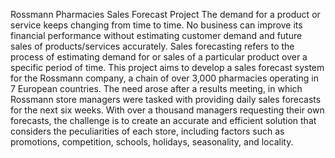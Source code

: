Rossmann Pharmacies Sales Forecast Project
The demand for a product or service keeps changing from time to time. No business can improve its financial performance without estimating customer demand and future sales of products/services accurately. Sales forecasting refers to the process of estimating demand for or sales of a particular product over a specific period of time.
This project aims to develop a sales forecast system for the Rossmann company, a chain of over 3,000 pharmacies operating in 7 European countries. The need arose after a results meeting, in which Rossmann store managers were tasked with providing daily sales forecasts for the next six weeks. With over a thousand managers requesting their own forecasts, the challenge is to create an accurate and efficient solution that considers the peculiarities of each store, including factors such as promotions, competition, schools, holidays, seasonality, and locality.




